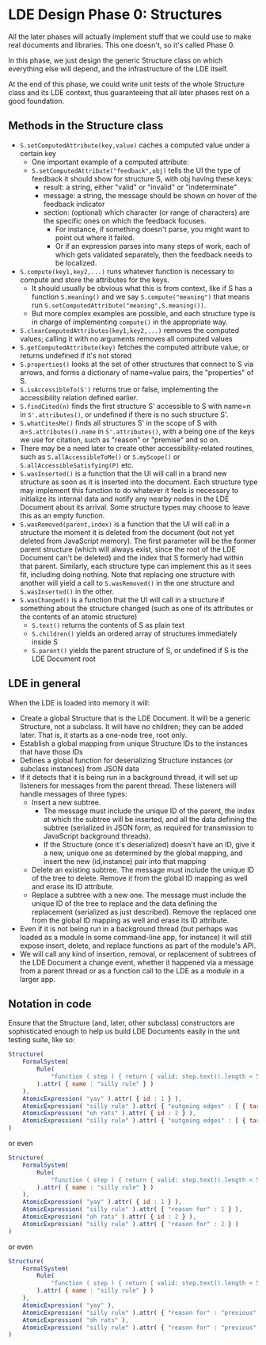 
# LDE Design Phase 0: Structures

All the later phases will actually implement stuff that we could use to
make real documents and libraries.  This one doesn't, so it's called Phase
0.

In this phase, we just design the generic Structure class on which everything else will depend, and the infrastructure of the LDE itself.

At the end of this phase, we could write unit tests of the whole Structure class and its LDE context, thus guaranteeing that all later phases rest on a good foundation.

## Methods in the Structure class

 * `S.setComputedAttribute(key,value)` caches a computed value under a
   certain key
    * One important example of a computed attribute:
    * `S.setComputedAttribute("feedback",obj)` tells the UI the type of
      feedback it should show for structure S, with obj having these keys:
        * result: a string, either "valid" or "invalid" or "indeterminate"
        * message: a string, the message should be shown on hover of the
          feedback indicator
        * section: (optional) which character (or range of characters) are
          the specific ones on which the feedback focuses.
            * For instance, if something doesn't parse, you might want to
              point out where it failed.
            * Or if an expression parses into many steps of work, each of
              which gets validated separately, then the feedback needs to
              be localized.
 * `S.compute(key1,key2,...)` runs whatever function is necessary to
   compute and store the attributes for the keys.
    * It should usually be obvious what this is from context, like if S has
      a function `S.meaning()` and we say `S.compute("meaning")` that means
      run `S.setComputedAttribute("meaning",S.meaning())`.
    * But more complex examples are possible, and each structure type is in
      charge of implementing `compute()` in the appropriate way.
 * `S.clearComputedAttributes(key1,key2,...)` removes the computed values;
   calling it with no arguments removes all computed values
 * `S.getComputedAttribute(key)` fetches the computed attribute value, or
   returns undefined if it's not stored
 * `S.properties()` looks at the set of other structures that connect to S
   via arrows, and forms a dictionary of name=value pairs, the "properties"
   of S.
 * `S.isAccessibleTo(S')` returns true or false, implementing the
   accessibility relation defined earlier.
 * `S.findCited(n)` finds the first structure S' accessible to S with
   name=n in `S'.attributes()`, or undefined if there is no such structure
   S'.
 * `S.whatCitesMe()` finds all structures S' in the scope of S with
   a=`S.attributes().name` in `S'.attributes()`, with a being one of the
   keys we use for citation, such as "reason" or "premise" and so on.
 * There may be a need later to create other accessibility-related
   routines, such as `S.allAccessibleToMe()` or `S.myScope()` or
   `S.allAccessibleSatisfying(P)` etc.
 * `S.wasInserted()` is a function that the UI will call in a brand new
   structure as soon as it is inserted into the document.  Each structure
   type may implement this function to do whatever it feels is necessary to
   initialize its internal data and notify any nearby nodes in the LDE
   Document about its arrival.  Some structure types may choose to leave
   this as an empty function.
 * `S.wasRemoved(parent,index)` is a function that the UI will call in a
   structure the moment it is deleted from the document (but not yet
   deleted from JavaScript memory).  The first parameter will be the former
   parent structure (which will always exist, since the root of the LDE
   Document can't be deleted) and the index that S formerly had within that
   parent.  Similarly, each structure type can implement this as it sees
   fit, including doing nothing.  Note that replacing one structure with
   another will yield a call to `S.wasRemoved()` in the one structure and
   `S.wasInserted()` in the other.
 * `S.wasChanged()` is a function that the UI will call in a structure if
   something about the structure changed (such as one of its attributes or
   the contents of an atomic structure)
    * `S.text()` returns the contents of S as plain text
    * `S.children()` yields an ordered array of structures immediately
      inside S
    * `S.parent()` yields the parent structure of S, or undefined if S is
      the LDE Document root

## LDE in general

When the LDE is loaded into memory it will:

 * Create a global Structure that is the LDE Document.  It will be a
   generic Structure, not a subclass.  It will have no children; they
   can be added later.  That is, it starts as a one-node tree, root only.
 * Establish a global mapping from unique Structure IDs to the instances
   that have those IDs
 * Defines a global function for deserializing Structure instances (or
   subclass instances) from JSON data
 * If it detects that it is being run in a background thread, it will
   set up listeners for messages from the parent thread.  These
   listeners will handle messages of three types:
    * Insert a new subtree.
        * The message must include the unique ID of the parent, the
          index at which the subtree will be inserted, and all the data
          defining the subtree (serialized in JSON form, as required
          for transmission to JavaScript background threads).
        * If the Structure (once it's deserialized) doesn't have an ID,
          give it a new, unique one as determined by the global
          mapping, and insert the new (id,instance) pair into that
          mapping
    * Delete an existing subtree.  The message must include the unique
      ID of the tree to delete.  Remove it from the global ID mapping
      as well and erase its ID attribute.
    * Replace a subtree with a new one.  The message must include the
      unique ID of the tree to replace and the data defining the
      replacement (serialized as just described).  Remove the replaced
      one from the global ID mapping as well and erase its ID attribute.
 * Even if it is not being run in a background thread (but perhaps was
   loaded as a module in some command-line app, for instance) it will
   still expose insert, delete, and replace functions as part of the
   module's API.
 * We will call any kind of insertion, removal, or replacement of
   subtrees of the LDE Document a change event, whether it happened via
   a message from a parent thread or as a function call to the LDE as a
   module in a larger app.

## Notation in code

Ensure that the Structure (and, later, other subclass) constructors are
sophisticated enough to help us build LDE Documents easily in the unit
testing suite, like so:

```javascript
Structure(
    FormalSystem(
        Rule(
            "function ( step ) { return { valid: step.text().length < 5, message: 'Boy is this silly.' }; }",
        ).attr( { name : "silly rule" } )
    ),
    AtomicExpression( "yay" ).attr( { id : 1 } ),
    AtomicExpression( "silly rule" ).attr( { "outgoing edges" : [ { targetId : 1, type : "reason" } ] ),
    AtomicExpression( "oh rats" ).attr( { id : 2 } ),
    AtomicExpression( "silly rule" ).attr( { "outgoing edges" : [ { targetId : 2, type : "reason" } ] )
)
```

or even

```javascript
Structure(
    FormalSystem(
        Rule(
            "function ( step ) { return { valid: step.text().length < 5, message: 'Boy is this silly.' }; }",
        ).attr( { name : "silly rule" } )
    ),
    AtomicExpression( "yay" ).attr( { id : 1 } ),
    AtomicExpression( "silly rule" ).attr( { "reason for" : 1 } ),
    AtomicExpression( "oh rats" ).attr( { id : 2 } ),
    AtomicExpression( "silly rule" ).attr( { "reason for" : 2 } )
)
```

or even

```javascript
Structure(
    FormalSystem(
        Rule(
            "function ( step ) { return { valid: step.text().length < 5, message: 'Boy is this silly.' }; }",
        ).attr( { name : "silly rule" } )
    ),
    AtomicExpression( "yay" ),
    AtomicExpression( "silly rule" ).attr( { "reason for" : "previous" } ),
    AtomicExpression( "oh rats" ),
    AtomicExpression( "silly rule" ).attr( { "reason for" : "previous" } )
)
```
